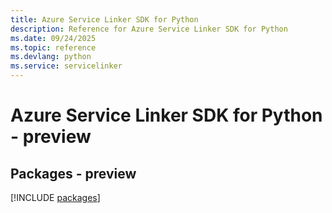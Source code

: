 ```yaml
---
title: Azure Service Linker SDK for Python
description: Reference for Azure Service Linker SDK for Python
ms.date: 09/24/2025
ms.topic: reference
ms.devlang: python
ms.service: servicelinker
---
```

# Azure Service Linker SDK for Python - preview
## Packages - preview
[!INCLUDE [packages](service-linker-index.md)]
